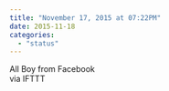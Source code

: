 ```yaml
---
title: "November 17, 2015 at 07:22PM"
date: 2015-11-18
categories: 
  - "status"
---
```


All Boy from Facebook  
via IFTTT
